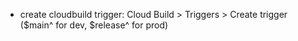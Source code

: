 - create cloudbuild trigger: Cloud Build > Triggers > Create trigger ($main^ for dev, $release^ for prod)